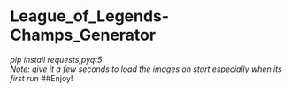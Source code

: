 # League_of_Legends-Champs_Generator <br />
*pip install requests,pyqt5*<br />
*Note: give it a few seconds to load the images on start especially when its first run*
##Enjoy!
